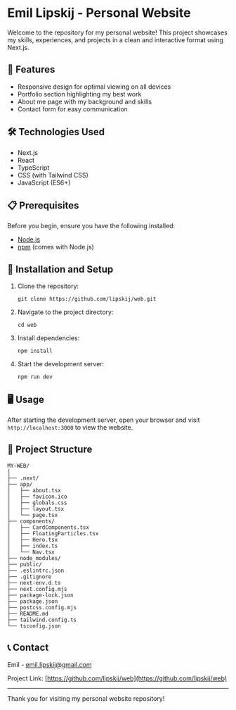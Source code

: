 # Emil Lipskij - Personal Website

Welcome to the repository for my personal website! This project showcases my skills, experiences, and projects in a clean and interactive format using Next.js.

## 🚀 Features

- Responsive design for optimal viewing on all devices
- Portfolio section highlighting my best work
- About me page with my background and skills
- Contact form for easy communication

## 🛠️ Technologies Used

- Next.js
- React
- TypeScript
- CSS (with Tailwind CSS)
- JavaScript (ES6+)

## 📋 Prerequisites

Before you begin, ensure you have the following installed:

- [Node.js](https://nodejs.org/)
- [npm](https://www.npmjs.com/) (comes with Node.js)

## 🔧 Installation and Setup

1. Clone the repository:
   ```
   git clone https://github.com/lipskij/web.git
   ```
2. Navigate to the project directory:
   ```
   cd web
   ```
3. Install dependencies:
   ```
   npm install
   ```
4. Start the development server:
   ```
   npm run dev
   ```

## 🖥️ Usage

After starting the development server, open your browser and visit `http://localhost:3000` to view the website.

## 📁 Project Structure

```
MY-WEB/
│
├── .next/
├── app/
│   ├── about.tsx
│   ├── favicon.ico
│   ├── globals.css
│   ├── layout.tsx
│   └── page.tsx
├── components/
│   ├── CardComponents.tsx
│   ├── FloatingParticles.tsx
│   ├── Hero.tsx
│   ├── index.ts
│   └── Nav.tsx
├── node_modules/
├── public/
├── .eslintrc.json
├── .gitignore
├── next-env.d.ts
├── next.config.mjs
├── package-lock.json
├── package.json
├── postcss.config.mjs
├── README.md
├── tailwind.config.ts
└── tsconfig.json
```

## 📞 Contact

Emil - [emil.lipskij@gmail.com](mailto:emil.lipskij@gmail.com)

Project Link: [https://github.com/lipskij/web](https://github.com/lipskij/web)

---

Thank you for visiting my personal website repository!
